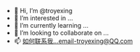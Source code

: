 - 👋 Hi, I’m @troyexing
- 👀 I’m interested in ...
- 🌱 I’m currently learning ...
- 💞️ I’m looking to collaborate on ...
- 📫 如何联系我...email-troyexing@QQ.com
<!---
troyexing/troyexing 是一个✨特殊的✨存储库，因为它的`README.md`（这个文件）出现在你的GitHub个人资料中。
You can click the Preview link to take a look at your changes.
--->
